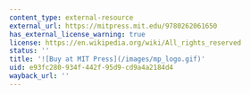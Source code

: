 ```yaml
---
content_type: external-resource
external_url: https://mitpress.mit.edu/9780262061650
has_external_license_warning: true
license: https://en.wikipedia.org/wiki/All_rights_reserved
status: ''
title: '![Buy at MIT Press](/images/mp_logo.gif)'
uid: e93fc280-934f-442f-95d9-cd9a4a2184d4
wayback_url: ''
---
```

